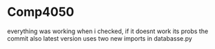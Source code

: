 # Comp4050

everything was working when i checked, if it doesnt work its probs the commit 
also latest version uses two new imports in databasse.py
